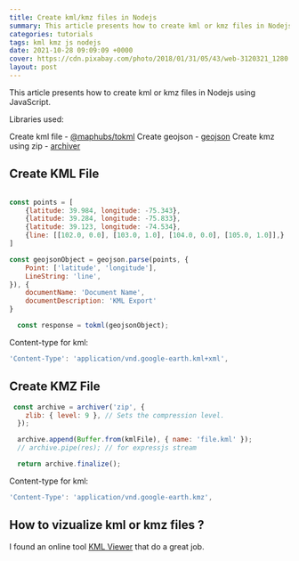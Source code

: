```yaml
---
title: Create kml/kmz files in Nodejs
summary: This article presents how to create kml or kmz files in Nodejs using JavaScript.
categories: tutorials
tags: kml kmz js nodejs
date: 2021-10-28 09:09:09 +0000
cover: https://cdn.pixabay.com/photo/2018/01/31/05/43/web-3120321_1280.png
layout: post
---
```



This article presents how to create kml or kmz files in Nodejs using JavaScript.

Libraries used:

Create kml file - [@maphubs/tokml](https://www.npmjs.com/package/@maphubs/tokml)
Create geojson - [geojson](https://www.npmjs.com/package/geojson)
Create kmz using zip - [archiver](https://www.npmjs.com/package/archiver)


## Create KML File

```js

const points = [
    {latitude: 39.984, longitude: -75.343},
    {latitude: 39.284, longitude: -75.833},
    {latitude: 39.123, longitude: -74.534},
    {line: [[102.0, 0.0], [103.0, 1.0], [104.0, 0.0], [105.0, 1.0]],}
]

const geojsonObject = geojson.parse(points, {
    Point: ['latitude', 'longitude'],
    LineString: 'line',
}), {
    documentName: 'Document Name',
    documentDescription: 'KML Export'
}

  const response = tokml(geojsonObject);

```

Content-type for kml:

```js
'Content-Type': 'application/vnd.google-earth.kml+xml',
```


## Create KMZ File

```js
 const archive = archiver('zip', {
    zlib: { level: 9 }, // Sets the compression level.
  });

  archive.append(Buffer.from(kmlFile), { name: 'file.kml' });
  // archive.pipe(res); // for expressjs stream

  return archive.finalize();
```

Content-type for kml:

```js
'Content-Type': 'application/vnd.google-earth.kmz',
```

## How to vizualize kml or kmz files ?

I found an online tool [KML Viewer](http://kmlviewer.nsspot.net/) that do a great job.